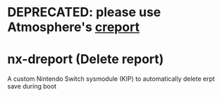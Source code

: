 # DEPRECATED: please use Atmosphere's [creport](https://github.com/Atmosphere-NX/Atmosphere/tree/master/stratosphere/creport)
# nx-dreport (Delete report)

A custom Nintendo Switch sysmodule (KIP) to automatically delete erpt save during boot
